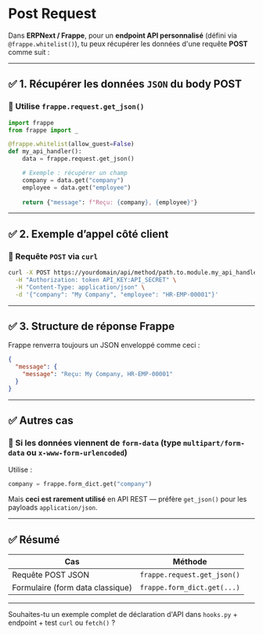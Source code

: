 # Post Request

Dans **ERPNext / Frappe**, pour un **endpoint API personnalisé** (défini via `@frappe.whitelist()`), tu peux récupérer les données d'une requête **POST** comme suit :

---

## ✅ 1. Récupérer les données `JSON` du body POST

### 🎯 Utilise `frappe.request.get_json()`

```python
import frappe
from frappe import _

@frappe.whitelist(allow_guest=False)
def my_api_handler():
    data = frappe.request.get_json()

    # Exemple : récupérer un champ
    company = data.get("company")
    employee = data.get("employee")
    
    return {"message": f"Reçu: {company}, {employee}"}
```

---

## ✅ 2. Exemple d’appel côté client

### 🔗 Requête `POST` via `curl`

```bash
curl -X POST https://yourdomain/api/method/path.to.module.my_api_handler \
  -H "Authorization: token API_KEY:API_SECRET" \
  -H "Content-Type: application/json" \
  -d '{"company": "My Company", "employee": "HR-EMP-00001"}'
```

---

## ✅ 3. Structure de réponse Frappe

Frappe renverra toujours un JSON enveloppé comme ceci :

```json
{
  "message": {
    "message": "Reçu: My Company, HR-EMP-00001"
  }
}
```

---

## ✅ Autres cas

### 📎 Si les données viennent de `form-data` (type `multipart/form-data` ou `x-www-form-urlencoded`)

Utilise :

```python
company = frappe.form_dict.get("company")
```

Mais **ceci est rarement utilisé** en API REST — préfère `get_json()` pour les payloads `application/json`.

---

## ✅ Résumé

| Cas                              | Méthode                     |
| -------------------------------- | --------------------------- |
| Requête POST JSON                | `frappe.request.get_json()` |
| Formulaire (form data classique) | `frappe.form_dict.get(...)` |

---

Souhaites-tu un exemple complet de déclaration d'API dans `hooks.py` + endpoint + test `curl` ou `fetch()` ?
